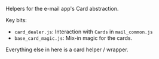 Helpers for the e-mail app's Card abstraction.

Key bits:
- `card_dealer.js`: Interaction with `Cards` in `mail_common.js`
- `base_card_magic.js`: Mix-in magic for the cards.

Everything else in here is a card helper / wrapper.
